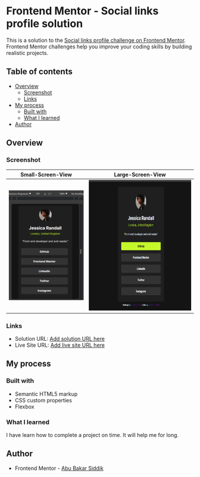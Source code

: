 # Frontend Mentor - Social links profile solution

This is a solution to the [Social links profile challenge on Frontend Mentor](https://www.frontendmentor.io/challenges/social-links-profile-UG32l9m6dQ). Frontend Mentor challenges help you improve your coding skills by building realistic projects.

## Table of contents

- [Overview](#overview)
  - [Screenshot](#screenshot)
  - [Links](#links)
- [My process](#my-process)
  - [Built with](#built-with)
  - [What I learned](#what-i-learned)
- [Author](#author)

## Overview

### Screenshot

|                  Small-Screen-View                   |                         Large-Screen-View                         |
| :--------------------------------------------------: | :---------------------------------------------------------------: |
| <img src="./screenshots/Mobile1.png" width="250px"/> | <img src="./screenshots/desktop.png" width="350px" height="350"/> |

### Links

- Solution URL: [Add solution URL here](https://your-solution-url.com)
- Live Site URL: [Add live site URL here](https://your-live-site-url.com)

## My process

### Built with

- Semantic HTML5 markup
- CSS custom properties
- Flexbox

### What I learned

I have learn how to complete a project on time. It will help me for long.

## Author

- Frontend Mentor - [Abu Bakar Siddik](https://www.frontendmentor.io/profile/ABU-BAKAR-S)
